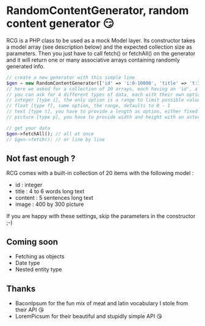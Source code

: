RandomContentGenerator, random content generator :smirk:
========================================================

RCG is a PHP class to be used as a mock Model layer. Its constructor takes a model array (see description below) and the expected collection size as parameters. Then you just have to call fetch() or fetchAll() on the generator and it will return one or many associative arrays containing randomly generated info.

```php
// create a new generator with this simple line
$gen = new RandomContentGenerator(['id' => 'i:0-10000', 'title' => 't:3-10w', 'illustration' => 'p:1500*900'], 30);
// here we asked for a collection of 30 arrays, each having an 'id', a 'title' and an 'illustration'
// you can ask for 4 different types of data, each with their own options, using the syntax 'type:options'
// integer [type i], the only option is a range to limit possible values (here between 0 and 10k), you can omit it, it will default to 0 - mt_getrandmax()
// float [type f], same option, the range, defaults to 0 - 1
// text [type t], you have to provide a length as option, either fixed or varying (with the dash), either in words (w) or in sentences (s)
// picture [type p], you have to provide width and height with an asterisk as separator

// get your data
$gen->fetchAll(); // all at once
// $gen->fetch(); // or line by line

```

## Not fast enough ?

RCG comes with a built-in collection of 20 items with the following model :
- id : integer
- title : 4 to 6 words long text
- content : 5 sentences long text
- image : 400 by 300 picture

If you are happy with these settings, skip the parameters in the constructor ;-)

## Coming soon

- Fetching as objects
- Date type
- Nested entity type

## Thanks

- BaconIpsum for the fun mix of meat and latin vocabulary I stole from their API :kissing_heart:
- LoremPicsum for their beautiful and stupidly simple API :kissing_heart:

